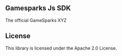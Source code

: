 ## Gamesparks Js SDK

The official GameSparks XYZ

## License

This library is licensed under the Apache 2.0 License. 
